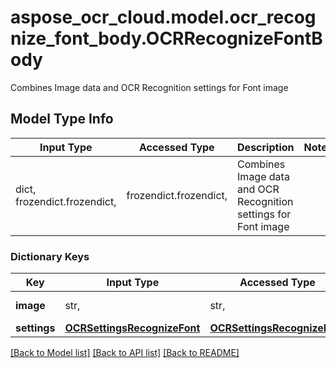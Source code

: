 # aspose_ocr_cloud.model.ocr_recognize_font_body.OCRRecognizeFontBody

Combines Image data and OCR Recognition settings for Font image

## Model Type Info
Input Type | Accessed Type | Description | Notes
------------ | ------------- | ------------- | -------------
dict, frozendict.frozendict,  | frozendict.frozendict,  | Combines Image data and OCR Recognition settings for Font image | 

### Dictionary Keys
Key | Input Type | Accessed Type | Description | Notes
------------ | ------------- | ------------- | ------------- | -------------
**image** | str,  | str,  | Gets or Sets Image | 
**settings** | [**OCRSettingsRecognizeFont**](OCRSettingsRecognizeFont.md) | [**OCRSettingsRecognizeFont**](OCRSettingsRecognizeFont.md) |  | 

[[Back to Model list]](../../README.md#documentation-for-models) [[Back to API list]](../../README.md#documentation-for-api-endpoints) [[Back to README]](../../README.md)

